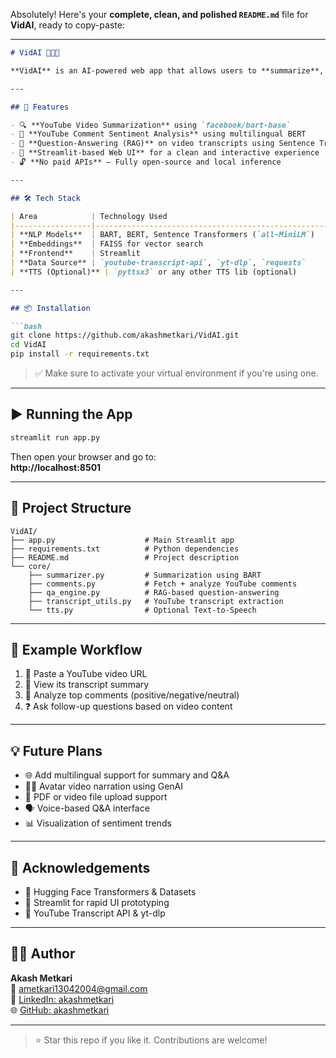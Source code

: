 Absolutely! Here's your **complete, clean, and polished `README.md`** file for **VidAI**, ready to copy-paste:

---

```markdown
# VidAI 🎥📄🧠

**VidAI** is an AI-powered web app that allows users to **summarize**, **analyze sentiment of comments**, and **ask questions** about any YouTube video. It leverages **free**, high-performance **open-source models** to offer a powerful yet cost-effective GenAI experience — no OpenAI API required!

---

## 🌟 Features

- 🔍 **YouTube Video Summarization** using `facebook/bart-base`
- 💬 **YouTube Comment Sentiment Analysis** using multilingual BERT
- 🤖 **Question-Answering (RAG)** on video transcripts using Sentence Transformers + FAISS
- 🧠 **Streamlit-based Web UI** for a clean and interactive experience
- 🔓 **No paid APIs** – Fully open-source and local inference

---

## 🛠 Tech Stack

| Area            | Technology Used                                      |
|-----------------|------------------------------------------------------|
| **NLP Models**  | BART, BERT, Sentence Transformers (`all-MiniLM`)     |
| **Embeddings**  | FAISS for vector search                              |
| **Frontend**    | Streamlit                                            |
| **Data Source** | `youtube-transcript-api`, `yt-dlp`, `requests`       |
| **TTS (Optional)** | `pyttsx3` or any other TTS lib (optional)         |

---

## 📦 Installation

```bash
git clone https://github.com/akashmetkari/VidAI.git
cd VidAI
pip install -r requirements.txt
```

> ✅ Make sure to activate your virtual environment if you're using one.

---

## ▶️ Running the App

```bash
streamlit run app.py
```

Then open your browser and go to:  
**http://localhost:8501**

---

## 📁 Project Structure

```
VidAI/
├── app.py                    # Main Streamlit app
├── requirements.txt          # Python dependencies
├── README.md                 # Project description
└── core/
    ├── summarizer.py         # Summarization using BART
    ├── comments.py           # Fetch + analyze YouTube comments
    ├── qa_engine.py          # RAG-based question-answering
    ├── transcript_utils.py   # YouTube transcript extraction
    └── tts.py                # Optional Text-to-Speech
```

---

## 🧪 Example Workflow

1. 🔗 Paste a YouTube video URL
2. 📃 View its transcript summary
3. 💬 Analyze top comments (positive/negative/neutral)
4. ❓ Ask follow-up questions based on video content

---

## 💡 Future Plans

- 🌐 Add multilingual support for summary and Q&A
- 🧑‍💻 Avatar video narration using GenAI
- 📁 PDF or video file upload support
- 🗣️ Voice-based Q&A interface
- 📊 Visualization of sentiment trends

---

## 🙌 Acknowledgements

- 🤗 Hugging Face Transformers & Datasets
- 🎈 Streamlit for rapid UI prototyping
- 🎥 YouTube Transcript API & yt-dlp

---

## 👨‍💻 Author

**Akash Metkari**  
📧 [ametkari13042004@gmail.com](mailto:ametkari13042004@gmail.com)  
🔗 [LinkedIn: akashmetkari](https://www.linkedin.com/in/akash-metkari-24654rt3)  
🌐 [GitHub: akashmetkari](https://github.com/akashmetkari)

---

> ⭐ Star this repo if you like it. Contributions are welcome!
```

